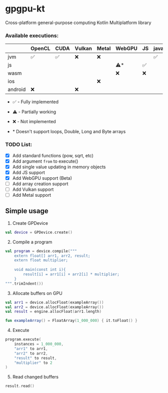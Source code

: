 # gpgpu-kt
Cross-platform general-purpose computing Kotlin Multiplatform library

### Available executions:
|         | OpenCL             | CUDA               | Vulkan | Metal | WebGPU    | JS                 | javac              | Interpreter        |
|---------|--------------------|--------------------|--------|-------|-----------|--------------------|--------------------|--------------------|
| jvm     | :white_check_mark: | :white_check_mark: |   :x:  |  :x:  |           |                    | :white_check_mark: | :white_check_mark: |
| js      |                    |                    |        |       |:warning:* | :white_check_mark: |                    | :white_check_mark: |
| wasm    |                    |                    |        |       |    :x:    |         :x:        |                    | :white_check_mark: |
| ios     |                    |                    |        |  :x:  |           |                    |                    | :white_check_mark: |
| android |         :x:        |                    |   :x:  |       |           |                    |                    | :white_check_mark: |

- :white_check_mark: - Fully implemented
- :warning: - Partially working
- :x: - Not implemented

- \* Doesn't support loops, Double, Long and Byte arrays 

### TODO List:
  - [x] Add standard functions (pow, sqrt, etc)
  - [x] Add argument `from` to execute()
  - [x] Add single value updating in memory objects
  - [x] Add JS support
  - [x] Add WebGPU support (Beta)
  - [ ] Add array creation support
  - [ ] Add Vulkan support
  - [ ] Add Metal support

## Simple usage 
1. Create GPDevice
```kotlin
val device = GPDevice.create()
```

2. Compile a program
```kotlin
val program = device.compile("""
    extern float[] arr1, arr2, result;
    extern float multiplier;
    
    void main(const int i){
        result[i] = arr1[i] + arr2[i] * multiplier;
    }
""".trimIndent())
```

3. Allocate buffers on GPU
```kotlin
val arr1 = device.allocFloat(exampleArray())
val arr2 = device.allocFloat(exampleArray())
val result = engine.allocFloat(arr1.length)

fun exampleArray() = FloatArray(1_000_000) { it.toFloat() }
```

4. Execute
```kotlin
program.execute(
    instances = 1_000_000,
    "arr1" to arr1,
    "arr2" to arr2,
    "result" to result,
    "multiplier" to 2
)
```

5. Read changed buffers
```kotlin
result.read()
```

